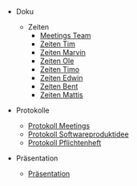 - Doku

  - Zeiten
    - [Meetings Team](src/doku/zeiten/team.md)
    - [Zeiten Tim](src/doku/zeiten/tim.md)
    - [Zeiten Marvin](src/doku/zeiten/marvin.md)
    - [Zeiten Ole](src/doku/zeiten/ole.md)
    - [Zeiten Timo](src/doku/zeiten/timo.md)
    - [Zeiten Edwin](src/doku/zeiten/edwin.md)
    - [Zeiten Bent](src/doku/zeiten/bent.md)
    - [Zeiten Mattis](src/doku/zeiten/mattis.md)

- Protokolle
  - [Protokoll Meetings](src/doku/protokolle/meetings.md)
  - [Protokoll Softwareproduktidee](src/doku/protokolle/softwareproduktidee.md)
  - [Protokoll Pflichtenheft](src/doku/protokolle/pflichtenheft.md)


- Präsentation
  - <a href="src/praesentation/praesentation.html">Präsentation</a>

